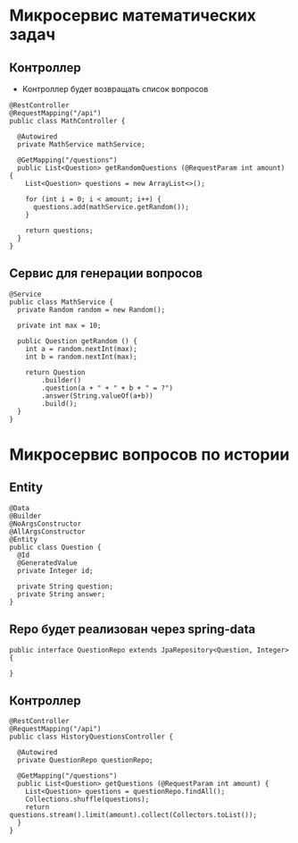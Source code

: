 # Микросервис математических задач

## Контроллер
- Контроллер будет возвращать список вопросов

```
@RestController
@RequestMapping("/api")
public class MathController {

  @Autowired
  private MathService mathService;

  @GetMapping("/questions")
  public List<Question> getRandomQuestions (@RequestParam int amount) {
    List<Question> questions = new ArrayList<>();

    for (int i = 0; i < amount; i++) {
      questions.add(mathService.getRandom());
    }

    return questions;
  }
}
```

## Сервис для генерации вопросов

```
@Service
public class MathService {
  private Random random = new Random();

  private int max = 10;

  public Question getRandom () {
    int a = random.nextInt(max);
    int b = random.nextInt(max);

    return Question
        .builder()
        .question(a + " + " + b + " = ?")
        .answer(String.valueOf(a+b))
        .build();
  }
}
```

# Микросервис вопросов по истории

## Entity

```
@Data
@Builder
@NoArgsConstructor
@AllArgsConstructor
@Entity
public class Question {
  @Id
  @GeneratedValue
  private Integer id;

  private String question;
  private String answer;
}
```

## Repo будет реализован через spring-data
```
public interface QuestionRepo extends JpaRepository<Question, Integer> {

}
```

## Контроллер
```
@RestController
@RequestMapping("/api")
public class HistoryQuestionsController {

  @Autowired
  private QuestionRepo questionRepo;

  @GetMapping("/questions")
  public List<Question> getQuestions (@RequestParam int amount) {
    List<Question> questions = questionRepo.findAll();
    Collections.shuffle(questions);
    return questions.stream().limit(amount).collect(Collectors.toList());
  }
}
```